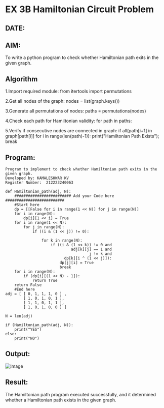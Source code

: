 # EX 3B Hamiltonian Circuit Problem
## DATE:
## AIM:
To write a python program to check whether Hamiltonian path exits in the given graph.

## Algorithm
1.Import required module:
from itertools import permutations

2.Get all nodes of the graph:
nodes = list(graph.keys())

3.Generate all permutations of nodes:
paths = permutations(nodes)

4.Check each path for Hamiltonian validity:
for path in paths:

5.Verify if consecutive nodes are connected in graph:
if all(path[i+1] in graph[path[i]] for i in range(len(path)-1)): print("Hamiltonian Path Exists"); break 

## Program:
~~~
Program to implement to check whether Hamiltonian path exits in the given graph.
Developed by: KAMALESHWAR KV
Register Number:  212223240063

def Hamiltonian_path(adj, N):
    ######################### Add your Code here ##########################
    #Start here
    dp = [[False for i in range(1 << N)] for j in range(N)]
    for i in range(N):
        dp[i][1 << i] = True
    for i in range(1 << N):
        for j in range(N):
            if ((i & (1 << j)) != 0):
 
                for k in range(N):
                    if ((i & (1 << k)) != 0 and
                             adj[k][j] == 1 and
                                     j != k and
                          dp[k][i ^ (1 << j)]):
                        dp[j][i] = True
                        break
    for i in range(N):
        if (dp[i][(1 << N) - 1]):
            return True
    return False
    #End here
adj = [ [ 0, 1, 1, 1, 0 ] ,
        [ 1, 0, 1, 0, 1 ],
        [ 1, 1, 0, 1, 1 ],
        [ 1, 0, 1, 0, 0 ] ]
 
N = len(adj)
 
if (Hamiltonian_path(adj, N)):
    print("YES")
else:
    print("NO")
~~~

## Output:
![image](https://github.com/user-attachments/assets/1857c50f-be04-440b-aeae-eea8e543ae25)

## Result:
The Hamiltonian path program executed successfully, and it determined whether a Hamiltonian path exists in the given graph.
